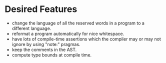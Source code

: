 # Desired Features

* change the language of all the reserved words in a program to a different language.
* reformat a program automatically for nice whitespace.
* have lots of compile-time assertions which the compiler may or may not ignore by using "note:" pragmas.
* keep the comments in the AST.
* compute type bounds at compile time.
